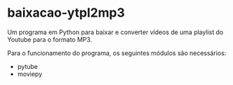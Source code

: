 # baixacao-ytpl2mp3
Um programa em Python para baixar e converter vídeos de uma playlist do Youtube para o formato MP3.

Para o funcionamento do programa, os seguintes módulos são necessários:
  - pytube
  - moviepy
